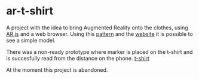 # ar-t-shirt

A project with the idea to bring Augmented Reality onto the clothes, using [AR.js](https://github.com/AR-js-org/AR.js) and a web browser. 
Using this [pattern](https://github.com/cyoq/ar-t-shirt/blob/master/assets/markers/pattern-fascinated-white.png) and the [website](https://cyoq.github.io/ar-t-shirt/) it is possible to see a simple model.

There was a non-ready prototype where marker is placed on the t-shirt and is succesfully read from the distance on the phone.
[t-shirt](https://github.com/cyoq/ar-t-shirt/blob/master/assets/data/t-shirt.jpg)

At the moment this project is abandoned. 

